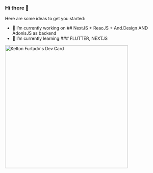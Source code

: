 ### Hi there 👋


<!-- **kcfurtado/kcfurtado** is a ✨ _special_ ✨ repository because its `README.md` (this file) appears on your GitHub profile. -->

Here are some ideas to get you started:

- 🔭 I’m currently working on ## NextJS + ReacJS + And.Design AND AdonisJS as backend 
- 🌱 I’m currently learning ### FLUTTER, NEXTJS
<!--- 👯 I’m looking to collaborate on ...
<!-- - 🤔 I’m looking for help with ... 
- 💬 Ask me about ...
- 📫 How to reach me: ...
- 😄 Pronouns: ...
- ⚡ Fun fact: ...
-->
<a href="https://app.daily.dev/kcfurtado"><img src="https://api.daily.dev/devcards/85ad3253a87847efba7a5818201f4524.png?r=hvu" width="400" alt="Kelton Furtado's Dev Card"/></a>
